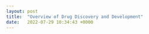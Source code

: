 ```yaml
---
layout: post
title:  "Overview of Drug Discovery and Development"
date:   2022-07-29 10:34:43 +0000
---
```



